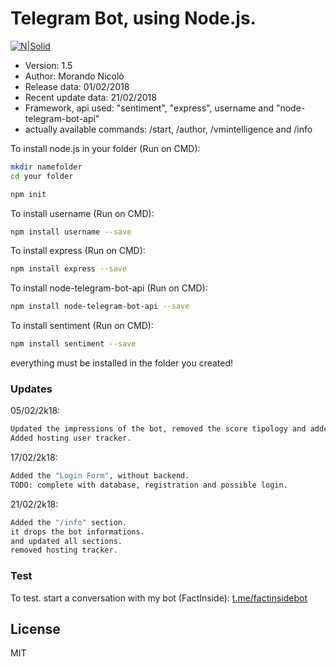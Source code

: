 # Telegram Bot, using Node.js.

[![N|Solid](http://www.zabius.com/images/node_zabius.png)](https://nodejs.org/it/)

- Version: 1.5
- Author: Morando Nicolò
- Release data: 01/02/2018
- Recent update data: 21/02/2018
- Framework, api used: "sentiment", "express", username and "node-telegram-bot-api"
- actually available commands: /start, /author, /vmintelligence and /info

To install node.js in your folder (Run on CMD):

```sh
mkdir namefolder
cd your folder

npm init
```

To install username (Run on CMD):

```sh
npm install username --save
```

To install express (Run on CMD):

```sh
npm install express --save
```

To install node-telegram-bot-api (Run on CMD):

```sh
npm install node-telegram-bot-api --save
```
To install sentiment (Run on CMD):

```sh
npm install sentiment --save
```
everything must be installed in the folder you created!

### Updates
05/02/2k18:
```sh
Updated the impressions of the bot, removed the score tipology and added the strings impression.
Added hosting user tracker.
```
17/02/2k18:
```sh
Added the "Login Form", without backend.
TODO: complete with database, registration and possible login.
```
21/02/2k18:
```sh
Added the "/info" section.
it drops the bot informations.
and updated all sections.
removed hosting tracker.
```
  
### Test
To test.
start a conversation with my bot (FactInside): [t.me/factinsidebot](http://t.me/factinsidebot)

License
----

MIT



